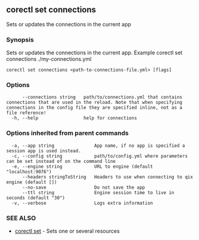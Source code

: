 ## corectl set connections

Sets or updates the connections in the current app

### Synopsis

Sets or updates the connections in the current app. Example corectl set connections ./my-connections.yml

```
corectl set connections <path-to-connections-file.yml> [flags]
```

### Options

```
      --connections string   path/to/connections.yml that contains connections that are used in the reload. Note that when specifying connections in the config file they are specified inline, not as a file reference!
  -h, --help                 help for connections
```

### Options inherited from parent commands

```
  -a, --app string               App name, if no app is specified a session app is used instead.
  -c, --config string            path/to/config.yml where parameters can be set instead of on the command line
  -e, --engine string            URL to engine (default "localhost:9076")
      --headers stringToString   Headers to use when connecting to qix engine (default [])
      --no-save                  Do not save the app
      --ttl string               Engine session time to live in seconds (default "30")
  -v, --verbose                  Logs extra information
```

### SEE ALSO

* [corectl set](corectl_set.md)	 - Sets one or several resources

